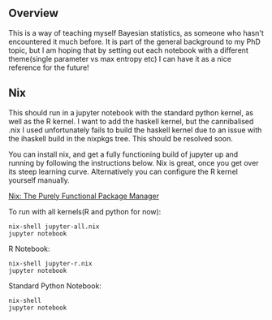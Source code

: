 ## Overview

This is a way of teaching myself Bayesian statistics, as someone who hasn't encountered it much before. It is part of the general background to my PhD topic, but I am hoping that by setting out each notebook with a different theme(single parameter vs max entropy etc) I can have it as a nice reference for the future!

## Nix

This should run in a jupyter notebook with the standard python kernel, as well as the R kernel. I want to add the haskell kernel, but the cannibalised .nix I used unfortunately fails to build the haskell kernel due to an issue with the ihaskell build in the nixpkgs tree. This should be resolved soon.

You can install nix, and get a fully functioning build of jupyter up and running by following the instructions below. Nix is great, once you get over its steep learning curve. Alternatively you can configure the R kernel yourself manually.

[Nix: The Purely Functional Package Manager](https://nixos.org/nix/)

To run with all kernels(R and python for now):

```
nix-shell jupyter-all.nix
jupyter notebook
```

R Notebook:

```
nix-shell jupyter-r.nix
jupyter notebook
```

Standard Python Notebook:

```
nix-shell
jupyter notebook
```




